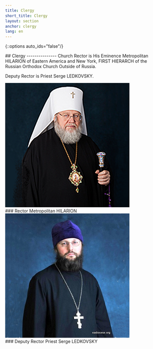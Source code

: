 ```yaml
---
title: Clergy
short_title: Clergy
layout: section
anchor: clergy
lang: en
---
```

{::options auto_ids="false"/}
<div class="section-title center" markdown="1">
##  Clergy
---------------
Church Rector is His Eminence Metropolitan HILARION of Eastern America and New York,
FIRST HIERARCH of the Russian Orthodox Church Outside of Russia.

Deputy Rector is Priest Serge LEDKOVSKY.
</div>

<div class="row">

<div class="col-md-4 col-md-offset-2">
<div class="thumbnail">
<img alt="..." src="img/metr_hilarion.png" class="img-thumbnail team-img">
<div class="caption" markdown="1">
### Rector
Metropolitan HILARION
</div>
</div>
</div>

<div class="col-md-4">
<div class="thumbnail">
<img alt="..." src="img/rev_serge_ledk.png" class="img-thumbnail team-img">
<div class="caption" markdown="1">
### Deputy Rector
Priest Serge LEDKOVSKY
</div>
</div>
</div>

</div>
